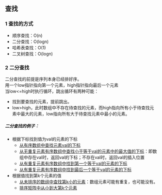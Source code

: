 ## 查找
### 1 查找的方式
 - 顺序查找：O(n)
 - 二分查找：O(logn)
 - 哈希表查找：O(1)
 - 二叉树查找：O(logn)


### 2 二分查找
二分查找的前提是序列本身已经排好序。<br />用一个low指针指向第一个元素，high指针指向最后一个元素<br />当low<=high时执行循环，跳出循环有两种可能：<br />
- 找到要查找的元素，提前跳出。
- low>high，此时数组中不存在待查找的元素，而high指向所有小于待查找元素中最大的元素，low指向所有大于待查找元素中最小的元素。    

##### 二分查找的例子：
 - 根据下标找到值为val的元素的下标<br />
   - [从有序数组中查找元素val的下标](binarySearch.cpp)
   - [从无重复元素有序数组中查找小于等于val的元素中的最大值的下标](searchInsert.cpp)：即数组中存在val时，返回val的下标；不存在val时，返回val的插入位置
   - [从有重复元素有序数组中找到第一个等于val的元素的下标](searchRange.cpp)
   - [从有重复元素有序数组中找到最后一个等于val的元素的下标](searchRange.cpp)
 - 根据值找到第k个元素的值<br />
   - [从未排序的数组中查找第k小的元素](kthSmallestOfArray.cpp)：数组元素可能有重复，也可能没有。
   - [排序矩阵中从小到大第k个元素](kthSmallestOfMatrix.cpp)
